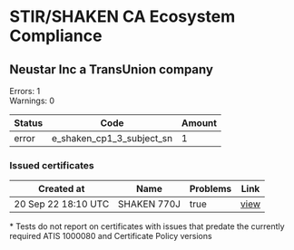 # STIR/SHAKEN CA Ecosystem Compliance

## Neustar Inc a TransUnion company

Errors: 1\
Warnings: 0

| Status | Code | Amount |
|--------|------|--------|
| error | e_shaken_cp1_3_subject_sn | 1 |

### Issued certificates

| Created at | Name | Problems | Link |
|------------|------|----------|------|
| 20 Sep 22 18:10 UTC | SHAKEN 770J | true | [view](6939e275e2c74c70d168ac1d3fc03e3da422b7ab%2FREADME.md) |

\* Tests do not report on certificates with issues that predate the currently required ATIS 1000080 and Certificate Policy versions
